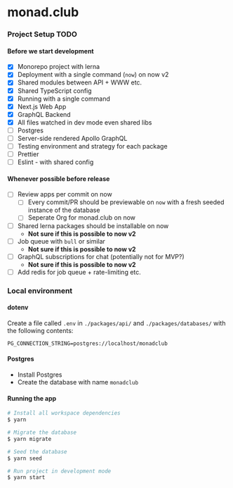 # monad.club

### Project Setup TODO

#### Before we start development

- [x] Monorepo project with lerna
- [x] Deployment with a single command (`now`) on now v2
- [x] Shared modules between API + WWW etc.
- [X] Shared TypeScript config
- [x] Running with a single command
- [x] Next.js Web App
- [x] GraphQL Backend
- [x] All files watched in dev mode even shared libs
- [ ] Postgres
- [ ] Server-side rendered Apollo GraphQL
- [ ] Testing environment and strategy for each package
- [ ] Prettier
- [ ] Eslint - with shared config

#### Whenever possible before release

- [ ] Review apps per commit on now
  - [ ] Every commit/PR should be previewable on `now` with a fresh seeded instance of the database
  - [ ] Seperate Org for monad.club on now
- [ ] Shared lerna packages should be installable on now
  - **Not sure if this is possible to now v2**
- [ ] Job queue with `bull` or similar
  - **Not sure if this is possible to now v2**
- [ ] GraphQL subscriptions for chat (potentially not for MVP?)
  - **Not sure if this is possible to now v2**
- [ ] Add redis for job queue + rate-limiting etc.

### Local environment

#### dotenv

Create a file called `.env` in `./packages/api/` and `./packages/databases/` with the following contents:

```
PG_CONNECTION_STRING=postgres://localhost/monadclub
```

#### Postgres

- Install Postgres
- Create the database with name `monadclub`

#### Running the app

```sh
# Install all workspace dependencies
$ yarn

# Migrate the database
$ yarn migrate

# Seed the database
$ yarn seed

# Run project in development mode
$ yarn start
```

